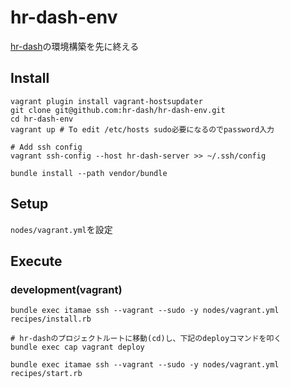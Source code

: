 # hr-dash-env

[hr-dash](https://github.com/hr-dash/hr-dash)の環境構築を先に終える

## Install
```
vagrant plugin install vagrant-hostsupdater
git clone git@github.com:hr-dash/hr-dash-env.git
cd hr-dash-env
vagrant up # To edit /etc/hosts sudo必要になるのでpassword入力

# Add ssh config
vagrant ssh-config --host hr-dash-server >> ~/.ssh/config
```

```
bundle install --path vendor/bundle
```

## Setup
`nodes/vagrant.yml`を設定

## Execute
### development(vagrant)
```
bundle exec itamae ssh --vagrant --sudo -y nodes/vagrant.yml recipes/install.rb

# hr-dashのプロジェクトルートに移動(cd)し、下記のdeployコマンドを叩く
bundle exec cap vagrant deploy

bundle exec itamae ssh --vagrant --sudo -y nodes/vagrant.yml recipes/start.rb
```
